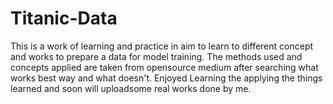 # Titanic-Data
This is a work of learning and practice in aim to learn to different concept and works to prepare a data for model training. The methods used and concepts applied are taken from opensource medium after searching what works best way and what doesn't. Enjoyed Learning the applying the things learned and soon will uploadsome real works done by me.
